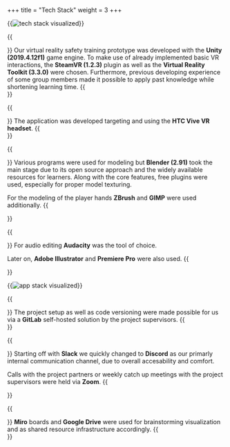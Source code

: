 +++
title = "Tech Stack"
weight = 3
+++

{{<image src="tech-stack.png" alt="tech stack visualized">}}

{{<section title="Development">}}
Our virtual reality safety training prototype was developed with the **Unity (2019.4.12f1)** game engine. To make use of already implemented basic VR interactions, the **SteamVR (1.2.3)** plugin as well as the **Virtual Reality Toolkit (3.3.0)** were chosen.
Furthermore, previous developing experience of some group members made it possible to apply past knowledge while shortening learning time. 
{{</section>}}

{{<section title="Hardware">}}
The application was developed targeting and using the **HTC Vive VR headset**.
{{</section>}}

{{<section title="Modeling">}}
Various programs were used for modeling but **Blender (2.91)** took the main stage due to its open source approach and the widely available resources for learners.
Along with the core features, free plugins were used, especially for proper model texturing.

For the modeling of the player hands **ZBrush** and **GIMP** were used additionally.
{{</section>}}

{{<section title="Other">}}
For audio editing **Audacity** was the tool of choice. 

Later on, **Adobe Illustrator** and **Premiere Pro** were also used.
{{</section>}}

{{<image src="app-stack.png" alt="app stack visualized">}}

{{<section title="Code Deployment">}}
The project setup as well as code versioning were made possible for us via a **GitLab** self-hosted solution by the project supervisors.
{{</section>}}

{{<section title="Communication">}}
Starting off with **Slack** we quickly changed to **Discord** as our primarly internal communication channel, due to overall accesability and comfort.

Calls with the project partners or weekly catch up meetings with the project supervisors were held via **Zoom**.
{{</section>}}

{{<section title="Other">}}
**Miro** boards and **Google Drive** were used for brainstorming visualization and as shared resource infrastructure accordingly.
{{</section>}}
